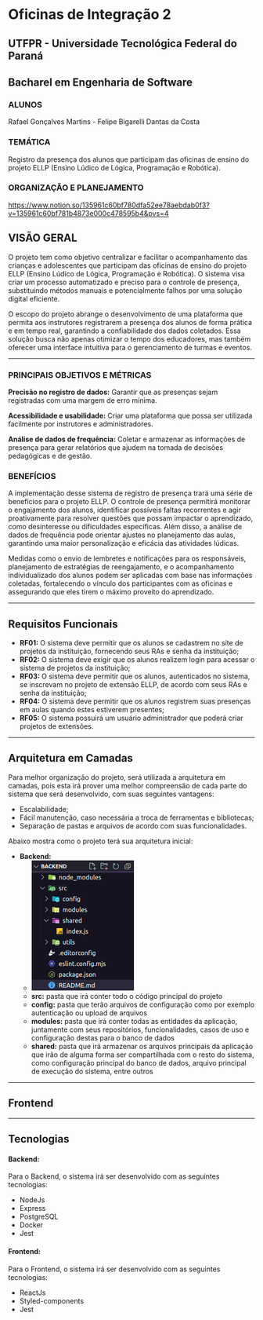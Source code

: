 # Oficinas de Integração 2
## UTFPR - Universidade Tecnológica Federal do Paraná
## Bacharel em Engenharia de Software

 ### ALUNOS
 Rafael Gonçalves Martins - Felipe Bigarelli Dantas da Costa
 
 ### TEMÁTICA
 Registro da presença dos alunos que participam das oficinas de ensino do projeto ELLP (Ensino Lúdico de Lógica, Programação e Robótica).

 ### ORGANIZAÇÃO E PLANEJAMENTO
 https://www.notion.so/135961c60bf780dfa52ee78aebdab0f3?v=135961c60bf781b4873e000c478595b4&pvs=4

## VISÃO GERAL

O projeto tem como objetivo centralizar e facilitar o acompanhamento das crianças e adolescentes que participam das oficinas de ensino do projeto ELLP (Ensino Lúdico de Lógica, Programação e Robótica). O sistema visa criar um processo automatizado e preciso para o controle de presença, substituindo métodos manuais e potencialmente falhos por uma solução digital eficiente.

O escopo do projeto abrange o desenvolvimento de uma plataforma que permita aos instrutores registrarem a presença dos alunos de forma prática e em tempo real, garantindo a confiabilidade dos dados coletados. Essa solução busca não apenas otimizar o tempo dos educadores, mas também oferecer uma interface intuitiva para o gerenciamento de turmas e eventos.

***

### PRINCIPAIS OBJETIVOS E MÉTRICAS

**Precisão no registro de dados:** Garantir que as presenças sejam registradas com uma margem de erro mínima.

**Acessibilidade e usabilidade:** Criar uma plataforma que possa ser utilizada facilmente por instrutores e administradores.

**Análise de dados de frequência:** Coletar e armazenar as informações de presença para gerar relatórios que ajudem na tomada de decisões pedagógicas e de gestão.

### BENEFÍCIOS

A implementação desse sistema de registro de presença trará uma série de benefícios para o projeto ELLP. O controle de presença permitirá monitorar o engajamento dos alunos, identificar possíveis faltas recorrentes e agir proativamente para resolver questões que possam impactar o aprendizado, como desinteresse ou dificuldades específicas. Além disso, a análise de dados de frequência pode orientar ajustes no planejamento das aulas, garantindo uma maior personalização e eficácia das atividades lúdicas.

Medidas como o envio de lembretes e notificações para os responsáveis, planejamento de estratégias de reengajamento, e o acompanhamento individualizado dos alunos podem ser aplicadas com base nas informações coletadas, fortalecendo o vínculo dos participantes com as oficinas e assegurando que eles tirem o máximo proveito do aprendizado.

***

## Requisitos Funcionais
- **RF01:** O sistema deve permitir que os alunos se cadastrem no site de projetos da instituição, fornecendo seus RAs e senha da instituição;
- **RF02:** O sistema deve exigir que os alunos realizem login para acessar o sistema de projetos da instituição;
- **RF03:** O sistema deve permitir que os alunos, autenticados no sistema, se inscrevam no projeto de extensão ELLP, de acordo com seus RAs e senha da instituição;
- **RF04:** O sistema deve permitir que os alunos registrem suas presenças em aulas quando estes estiverem presentes;
- **RF05:** O sistema possuirá um usuário administrador que poderá criar projetos de extensões.
***

## Arquitetura em Camadas
Para melhor organização do projeto, será utilizada a arquitetura em camadas, pois esta irá prover uma melhor compreensão de cada parte do sistema que será desenvolvido, com suas seguintes vantagens:
- Escalabilidade;
- Fácil manutenção, caso necessária a troca de ferramentas e bibliotecas;
- Separação de pastas e arquivos de acordo com suas funcionalidades. 

Abaixo mostra como o projeto terá sua arquitetura inicial:
  - **Backend:**
    - ![Backend](/Images/Arquitetura%20Backend.png)
    - **src:** pasta que irá conter todo o código principal do projeto
    - **config:** pasta que terão arquivos de configuração como por exemplo autenticação ou upload de arquivos
    - **modules:** pasta que irá conter todas as entidades da aplicação, juntamente com seus repositórios, funcionalidades, casos de uso e configuração destas para o banco de dados
    - **shared:** pasta que irá armazenar os arquivos principais da aplicação que irão de alguma forma ser compartilhada com o resto do sistema, como configuração principal do banco de dados, arquivo principal de execução do sistema, entre outros
  ***

  ## Frontend

  ***
  ## Tecnologias
  #### Backend:
  Para o Backend, o sistema irá ser desenvolvido com as seguintes tecnologias:
  - NodeJs
  - Express
  - PostgreSQL
  - Docker
  - Jest

  #### Frontend:
  Para o Frontend, o sistema irá ser desenvolvido com as seguintes tecnologias:
  - ReactJs
  - Styled-components
  - Jest

